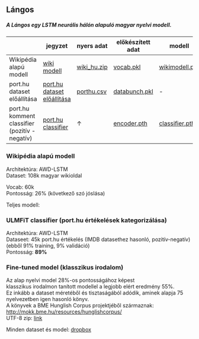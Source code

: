 ## Lángos

##### A Lángos egy LSTM neurális hálón alapuló magyar nyelvi modell.

|                                                | jegyzet                   | nyers adat                                                   | előkészített adat                                            | modell                                                       |
| ---------------------------------------------- | ------------------------- | ------------------------------------------------------------ | ------------------------------------------------------------ | ------------------------------------------------------------ |
| Wikipédia alapú modell                         | [wiki modell](wiki_pretrain.ipynb)       | [wiki_hu.zip](https://www.dropbox.com/s/o4zv1ap6gtx7r0m/wiki.zip?dl=0) | [vocab.pkl](https://www.dropbox.com/s/jtypwtg4e2awxxm/wiki_hu_vocab.pkl?dl=0) | [wikimodell.pth](https://www.dropbox.com/s/twc1uuvfc222tej/wiki_hu.pth?dl=0) |
| port.hu dataset előállítása                    | [port.hu dataset előállítása](port_hu_adatgyujtes.ipynb) | [porthu.csv](https://www.dropbox.com/s/rji3oq4yrhf371k/port_hu_dataset.csv?dl=0) | [databunch.pkl](https://www.dropbox.com/s/2fkiy7agzzcgvpx/port_hu_databunch.pkl?dl=0) | -                                                            |
| port.hu komment classifier (pozitív - negatív) | [port.hu classifier](port_hu_classifier.ipynb)  | ↑                                                            | [encoder.pth](https://www.dropbox.com/s/khisj9kbu5qi6c9/port_hu_encoder.pth?dl=0) | [classifier.pth](https://www.dropbox.com/s/595ojtrgav68xwt/port_hu_classifier.pth?dl=0) |



### Wikipédia alapú modell

Architektúra: AWD-LSTM  
Dataset: 108k magyar wikioldal  

Vocab: 60k  
Pontosság: 26% (következő szó jóslása)  

Teljes modell:


### ULMFiT classifier (port.hu értékelések kategorizálása)

Architektúra: AWD-LSTM  
Dataseet: 45k port.hu értékelés (IMDB datasethez hasonló, pozitív-negatív)
(ebből 91% training, 9% validáció)  
Pontosság: **89%**

### Fine-tuned model (klasszikus irodalom)

Az alap nyelvi model 28%-os pontosságához képest  
klasszikus irodalmon tanított modellel a legjobb elért eredmény 55%.  
Ez inkább a dataset méretéből és tisztaságából adódik, aminek alapja 75 nyelvezetben igen hasonló könyv.  
A könyvek a BME Hunglish Corpus projektjéből származnak:  
http://mokk.bme.hu/resources/hunglishcorpus/  
UTF-8 zip: [link](https://www.dropbox.com/s/0xji1v8h414jdku/classical.zip?dl=0)  

Minden dataset és model: [dropbox](https://www.dropbox.com/sh/ynk07h7cmcygyzk/AABWMoJZHHQTprRMElAD_33ha?dl=0)
